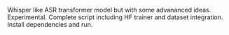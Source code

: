 Whisper like ASR transformer model but with some advananced ideas. Experimental. Complete script including HF trainer and dataset integration. Install dependencies and run.
